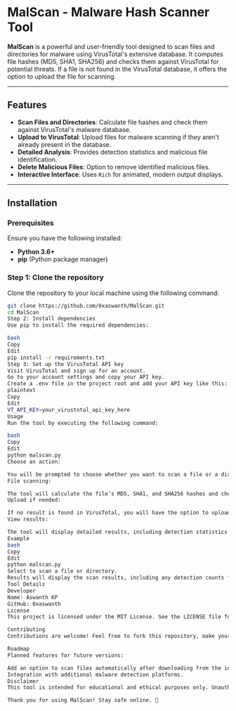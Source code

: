 # MalScan - Malware Hash Scanner Tool

**MalScan** is a powerful and user-friendly tool designed to scan files and directories for malware using VirusTotal's extensive database. It computes file hashes (MD5, SHA1, SHA256) and checks them against VirusTotal for potential threats. If a file is not found in the VirusTotal database, it offers the option to upload the file for scanning.

---

## Features

- **Scan Files and Directories**: Calculate file hashes and check them against VirusTotal's malware database.
- **Upload to VirusTotal**: Upload files for malware scanning if they aren't already present in the database.
- **Detailed Analysis**: Provides detection statistics and malicious file identification.
- **Delete Malicious Files**: Option to remove identified malicious files.
- **Interactive Interface**: Uses `Rich` for animated, modern output displays.

---

## Installation

### Prerequisites

Ensure you have the following installed:

- **Python 3.6+**
- **pip** (Python package manager)

### Step 1: Clone the repository

Clone the repository to your local machine using the following command:

```bash
git clone https://github.com/0xaswanth/MalScan.git
cd MalScan
Step 2: Install dependencies
Use pip to install the required dependencies:

bash
Copy
Edit
pip install -r requirements.txt
Step 3: Set up the VirusTotal API key
Visit VirusTotal and sign up for an account.
Go to your account settings and copy your API key.
Create a .env file in the project root and add your API key like this:
plaintext
Copy
Edit
VT_API_KEY=your_virustotal_api_key_here
Usage
Run the tool by executing the following command:

bash
Copy
Edit
python malscan.py
Choose an action:

You will be prompted to choose whether you want to scan a file or a directory.
File scanning:

The tool will calculate the file’s MD5, SHA1, and SHA256 hashes and check them against VirusTotal.
Upload if needed:

If no result is found in VirusTotal, you will have the option to upload the file for scanning.
View results:

The tool will display detailed results, including detection statistics and the option to delete malicious files.
Example
bash
Copy
Edit
python malscan.py
Select to scan a file or directory.
Results will display the scan results, including any detection counts from VirusTotal and an option to upload files for further analysis.
Tool Details
Developer
Name: Aswanth KP
GitHub: 0xaswanth
License
This project is licensed under the MIT License. See the LICENSE file for details.

Contributing
Contributions are welcome! Feel free to fork this repository, make your improvements, and submit a pull request.

Roadmap
Planned features for future versions:

Add an option to scan files automatically after downloading from the internet.
Integration with additional malware detection platforms.
Disclaimer
This tool is intended for educational and ethical purposes only. Unauthorized use of MalScan on systems or networks you do not own or have permission to test is illegal.

Thank you for using MalScan! Stay safe online. 🚀
